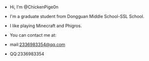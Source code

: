 - Hi, I’m @ChickenPige0n

- I'm a graduate student from Dongguan Middle School-SSL School.

- I like playing Minecraft and Phigros.
- You can contact me at:
- mail:2336983354@qq.com
- QQ:2336983354
